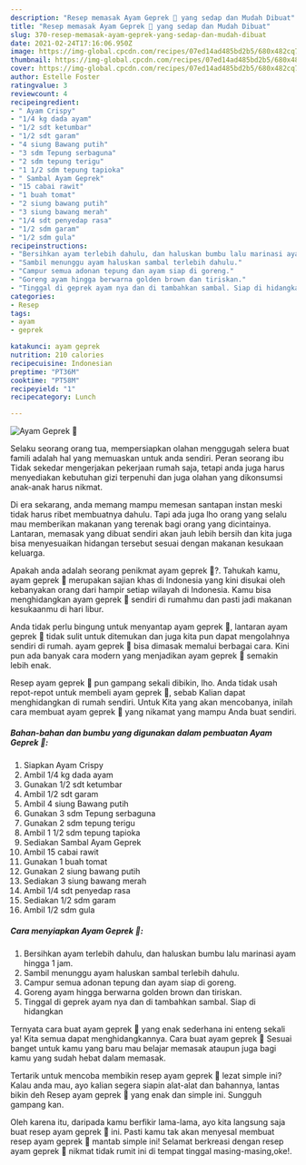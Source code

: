 ```yaml
---
description: "Resep memasak Ayam Geprek 🍗 yang sedap dan Mudah Dibuat"
title: "Resep memasak Ayam Geprek 🍗 yang sedap dan Mudah Dibuat"
slug: 370-resep-memasak-ayam-geprek-yang-sedap-dan-mudah-dibuat
date: 2021-02-24T17:16:06.950Z
image: https://img-global.cpcdn.com/recipes/07ed14ad485bd2b5/680x482cq70/ayam-geprek-🍗-foto-resep-utama.jpg
thumbnail: https://img-global.cpcdn.com/recipes/07ed14ad485bd2b5/680x482cq70/ayam-geprek-🍗-foto-resep-utama.jpg
cover: https://img-global.cpcdn.com/recipes/07ed14ad485bd2b5/680x482cq70/ayam-geprek-🍗-foto-resep-utama.jpg
author: Estelle Foster
ratingvalue: 3
reviewcount: 4
recipeingredient:
- " Ayam Crispy"
- "1/4 kg dada ayam"
- "1/2 sdt ketumbar"
- "1/2 sdt garam"
- "4 siung Bawang putih"
- "3 sdm Tepung serbaguna"
- "2 sdm tepung terigu"
- "1 1/2 sdm tepung tapioka"
- " Sambal Ayam Geprek"
- "15 cabai rawit"
- "1 buah tomat"
- "2 siung bawang putih"
- "3 siung bawang merah"
- "1/4 sdt penyedap rasa"
- "1/2 sdm garam"
- "1/2 sdm gula"
recipeinstructions:
- "Bersihkan ayam terlebih dahulu, dan haluskan bumbu lalu marinasi ayam hingga 1 jam."
- "Sambil menunggu ayam haluskan sambal terlebih dahulu."
- "Campur semua adonan tepung dan ayam siap di goreng."
- "Goreng ayam hingga berwarna golden brown dan tiriskan."
- "Tinggal di geprek ayam nya dan di tambahkan sambal. Siap di hidangkan"
categories:
- Resep
tags:
- ayam
- geprek

katakunci: ayam geprek 
nutrition: 210 calories
recipecuisine: Indonesian
preptime: "PT36M"
cooktime: "PT58M"
recipeyield: "1"
recipecategory: Lunch

---
```



![Ayam Geprek 🍗](https://img-global.cpcdn.com/recipes/07ed14ad485bd2b5/680x482cq70/ayam-geprek-🍗-foto-resep-utama.jpg)

Selaku seorang orang tua, mempersiapkan olahan menggugah selera buat famili adalah hal yang memuaskan untuk anda sendiri. Peran seorang ibu Tidak sekedar mengerjakan pekerjaan rumah saja, tetapi anda juga harus menyediakan kebutuhan gizi terpenuhi dan juga olahan yang dikonsumsi anak-anak harus nikmat.

Di era  sekarang, anda memang mampu memesan santapan instan meski tidak harus ribet membuatnya dahulu. Tapi ada juga lho orang yang selalu mau memberikan makanan yang terenak bagi orang yang dicintainya. Lantaran, memasak yang dibuat sendiri akan jauh lebih bersih dan kita juga bisa menyesuaikan hidangan tersebut sesuai dengan makanan kesukaan keluarga. 



Apakah anda adalah seorang penikmat ayam geprek 🍗?. Tahukah kamu, ayam geprek 🍗 merupakan sajian khas di Indonesia yang kini disukai oleh kebanyakan orang dari hampir setiap wilayah di Indonesia. Kamu bisa menghidangkan ayam geprek 🍗 sendiri di rumahmu dan pasti jadi makanan kesukaanmu di hari libur.

Anda tidak perlu bingung untuk menyantap ayam geprek 🍗, lantaran ayam geprek 🍗 tidak sulit untuk ditemukan dan juga kita pun dapat mengolahnya sendiri di rumah. ayam geprek 🍗 bisa dimasak memalui berbagai cara. Kini pun ada banyak cara modern yang menjadikan ayam geprek 🍗 semakin lebih enak.

Resep ayam geprek 🍗 pun gampang sekali dibikin, lho. Anda tidak usah repot-repot untuk membeli ayam geprek 🍗, sebab Kalian dapat menghidangkan di rumah sendiri. Untuk Kita yang akan mencobanya, inilah cara membuat ayam geprek 🍗 yang nikamat yang mampu Anda buat sendiri.

<!--inarticleads1-->

##### Bahan-bahan dan bumbu yang digunakan dalam pembuatan Ayam Geprek 🍗:

1. Siapkan  Ayam Crispy
1. Ambil 1/4 kg dada ayam
1. Gunakan 1/2 sdt ketumbar
1. Ambil 1/2 sdt garam
1. Ambil 4 siung Bawang putih
1. Gunakan 3 sdm Tepung serbaguna
1. Gunakan 2 sdm tepung terigu
1. Ambil 1 1/2 sdm tepung tapioka
1. Sediakan  Sambal Ayam Geprek
1. Ambil 15 cabai rawit
1. Gunakan 1 buah tomat
1. Gunakan 2 siung bawang putih
1. Sediakan 3 siung bawang merah
1. Ambil 1/4 sdt penyedap rasa
1. Sediakan 1/2 sdm garam
1. Ambil 1/2 sdm gula




<!--inarticleads2-->

##### Cara menyiapkan Ayam Geprek 🍗:

1. Bersihkan ayam terlebih dahulu, dan haluskan bumbu lalu marinasi ayam hingga 1 jam.
1. Sambil menunggu ayam haluskan sambal terlebih dahulu.
1. Campur semua adonan tepung dan ayam siap di goreng.
1. Goreng ayam hingga berwarna golden brown dan tiriskan.
1. Tinggal di geprek ayam nya dan di tambahkan sambal. Siap di hidangkan




Ternyata cara buat ayam geprek 🍗 yang enak sederhana ini enteng sekali ya! Kita semua dapat menghidangkannya. Cara buat ayam geprek 🍗 Sesuai banget untuk kamu yang baru mau belajar memasak ataupun juga bagi kamu yang sudah hebat dalam memasak.

Tertarik untuk mencoba membikin resep ayam geprek 🍗 lezat simple ini? Kalau anda mau, ayo kalian segera siapin alat-alat dan bahannya, lantas bikin deh Resep ayam geprek 🍗 yang enak dan simple ini. Sungguh gampang kan. 

Oleh karena itu, daripada kamu berfikir lama-lama, ayo kita langsung saja buat resep ayam geprek 🍗 ini. Pasti kamu tak akan menyesal membuat resep ayam geprek 🍗 mantab simple ini! Selamat berkreasi dengan resep ayam geprek 🍗 nikmat tidak rumit ini di tempat tinggal masing-masing,oke!.

